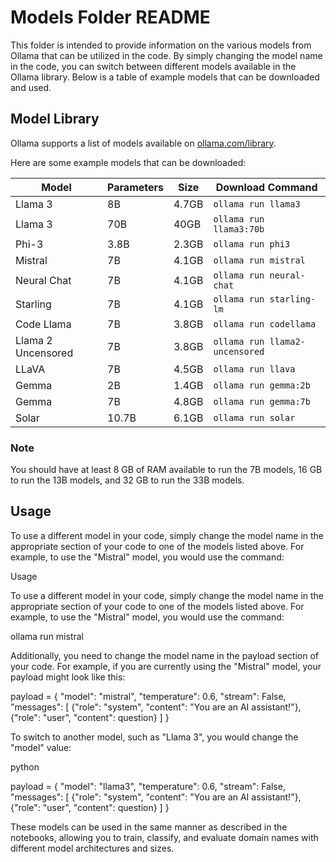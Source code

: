 # Models Folder README

This folder is intended to provide information on the various models from Ollama that can be utilized in the code. By simply changing the model name in the code, you can switch between different models available in the Ollama library. Below is a table of example models that can be downloaded and used.

## Model Library

Ollama supports a list of models available on [ollama.com/library](https://ollama.com/library).

Here are some example models that can be downloaded:

| Model                  | Parameters | Size  | Download Command                   |
|------------------------|------------|-------|------------------------------------|
| Llama 3                | 8B         | 4.7GB | `ollama run llama3`                |
| Llama 3                | 70B        | 40GB  | `ollama run llama3:70b`            |
| Phi-3                  | 3.8B       | 2.3GB | `ollama run phi3`                  |
| Mistral                | 7B         | 4.1GB | `ollama run mistral`               |
| Neural Chat            | 7B         | 4.1GB | `ollama run neural-chat`           |
| Starling               | 7B         | 4.1GB | `ollama run starling-lm`           |
| Code Llama             | 7B         | 3.8GB | `ollama run codellama`             |
| Llama 2 Uncensored     | 7B         | 3.8GB | `ollama run llama2-uncensored`     |
| LLaVA                  | 7B         | 4.5GB | `ollama run llava`                 |
| Gemma                  | 2B         | 1.4GB | `ollama run gemma:2b`              |
| Gemma                  | 7B         | 4.8GB | `ollama run gemma:7b`              |
| Solar                  | 10.7B      | 6.1GB | `ollama run solar`                 |

### Note
You should have at least 8 GB of RAM available to run the 7B models, 16 GB to run the 13B models, and 32 GB to run the 33B models.

## Usage

To use a different model in your code, simply change the model name in the appropriate section of your code to one of the models listed above. For example, to use the "Mistral" model, you would use the command:



Usage

To use a different model in your code, simply change the model name 
in the appropriate section of your code to one of the models listed above. 
For example, to use the "Mistral" model, you would use the command:

ollama run mistral

Additionally, you need to change the model name in the payload section of your code. 
For example, if you are currently using the "Mistral" model, your payload might look like this:

payload = {
    "model": "mistral",
    "temperature": 0.6,
    "stream": False,
    "messages": [
        {"role": "system", "content": "You are an AI assistant!"},
        {"role": "user", "content": question}
    ]
}

To switch to another model, such as "Llama 3", you would change the "model" value:

python

payload = {
    "model": "llama3",
    "temperature": 0.6,
    "stream": False,
    "messages": [
        {"role": "system", "content": "You are an AI assistant!"},
        {"role": "user", "content": question}
    ]
}

These models can be used in the same manner as described in the notebooks, 
allowing you to train, classify, and evaluate domain names with different model 
architectures and sizes.
